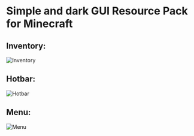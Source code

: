 # Simple and dark GUI Resource Pack for Minecraft
## Inventory: 
![Inventory](https://github.com/Nesewebel/simple-dark/blob/master/readme-images/inventory.png?raw=true)
## Hotbar: 
![Hotbar](https://github.com/Nesewebel/simple-dark/blob/master/readme-images/hotbar.png?raw=true)
## Menu: 
![Menu](https://github.com/Nesewebel/simple-dark/blob/master/readme-images/menu.png?raw=true)
